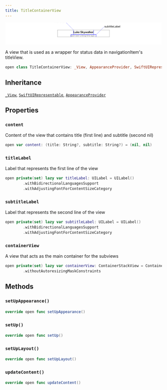 ```yaml
---
title: TitleContainerView
---
```

![TitleContainerView](../../../../assets/TitleContainerView_documentation.default-light.png)

A view that is used as a wrapper for status data in navigationItem's titleView.

``` swift
open class TitleContainerView: _View, AppearanceProvider, SwiftUIRepresentable 
```

## Inheritance

[`_View`](../common-views/_view), [`SwiftUIRepresentable`](../common-views/swift-ui-representable), [`AppearanceProvider`](../utils/appearance-provider)

## Properties

### `content`

Content of the view that contains title (first line) and subtitle (second nil)

``` swift
open var content: (title: String?, subtitle: String?) = (nil, nil) 
```

### `titleLabel`

Label that represents the first line of the view

``` swift
open private(set) lazy var titleLabel: UILabel = UILabel()
        .withBidirectionalLanguagesSupport
        .withAdjustingFontForContentSizeCategory
```

### `subtitleLabel`

Label that represents the second line of the view

``` swift
open private(set) lazy var subtitleLabel: UILabel = UILabel()
        .withBidirectionalLanguagesSupport
        .withAdjustingFontForContentSizeCategory
```

### `containerView`

A view that acts as the main container for the subviews

``` swift
open private(set) lazy var containerView: ContainerStackView = ContainerStackView()
        .withoutAutoresizingMaskConstraints
```

## Methods

### `setUpAppearance()`

``` swift
override open func setUpAppearance() 
```

### `setUp()`

``` swift
override open func setUp() 
```

### `setUpLayout()`

``` swift
override open func setUpLayout() 
```

### `updateContent()`

``` swift
override open func updateContent() 
```

